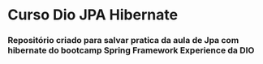 # Curso Dio JPA Hibernate

### Repositório criado para salvar pratica da aula de Jpa com hibernate do bootcamp Spring Framework Experience da DIO
